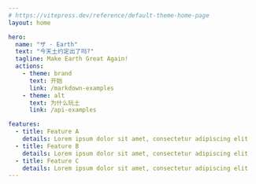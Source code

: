 ```yaml
---
# https://vitepress.dev/reference/default-theme-home-page
layout: home

hero:
  name: "ザ · Earth"
  text: "今天土约定出了吗?"
  tagline: Make Earth Great Again!
  actions:
    - theme: brand
      text: 开始
      link: /markdown-examples
    - theme: alt
      text: 为什么玩土
      link: /api-examples

features:
  - title: Feature A
    details: Lorem ipsum dolor sit amet, consectetur adipiscing elit
  - title: Feature B
    details: Lorem ipsum dolor sit amet, consectetur adipiscing elit
  - title: Feature C
    details: Lorem ipsum dolor sit amet, consectetur adipiscing elit
---
```


